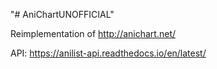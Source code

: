 "# AniChartUNOFFICIAL" 

Reimplementation of http://anichart.net/

API: https://anilist-api.readthedocs.io/en/latest/
